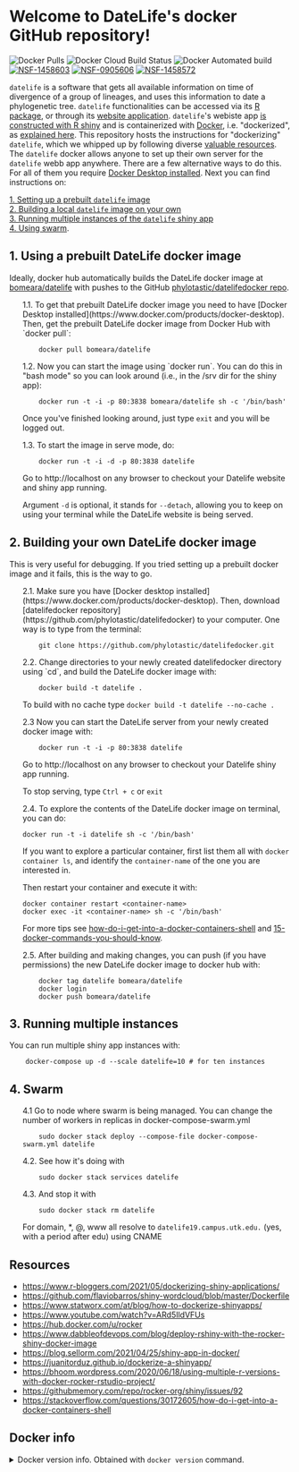 # Welcome to DateLife's docker GitHub repository!

![Docker Pulls](https://img.shields.io/docker/pulls/bomeara/datelife?color=green)
![Docker Cloud Build Status](https://img.shields.io/docker/cloud/build/bomeara/datelife)
![Docker Automated build](https://img.shields.io/docker/automated/bomeara/datelife?color=green)
[![NSF-1458603](https://img.shields.io/badge/NSF-1458603-blue.svg)](https://nsf.gov/awardsearch/showAward?AWD_ID=1458603)
[![NSF-0905606](https://img.shields.io/badge/NSF-0905606-blue.svg)](https://nsf.gov/awardsearch/showAward?AWD_ID=0905606)
[![NSF-1458572](https://img.shields.io/badge/NSF-1458572-blue.svg)](https://nsf.gov/awardsearch/showAward?AWD_ID=1458572)

`datelife` is a software that gets all available information on time of divergence of a group of lineages, and uses this information to date a phylogenetic tree.
`datelife` functionalities can be accessed via its [R package](https://github.com/phylotastic/datelife), or through its [website application]().
`datelife`'s webiste app [is constructed with R shiny](https://github.com/phylotastic/datelifeweb) and is containerized with [Docker](https://www.docker.com/?utm_source=google&utm_medium=cpc&utm_campaign=dockerhomepage&utm_content=namer&utm_term=dockerhomepage&utm_budget=growth&gclid=CjwKCAjw7--KBhAMEiwAxfpkWMXM6XbTANoSspqojqsXX7dBeTm13Yc7lwzn8kz7iAWAT_m0fEo9MRoCq9MQAvD_BwE), i.e. "dockerized", as [explained here](https://www.r-bloggers.com/2021/05/dockerizing-shiny-applications/). This repository hosts the instructions for  "dockerizing" `datelife`, which we whipped up by following diverse [valuable resources](#resources). The `datelife` docker allows anyone to set up their own server for the `datelife` webb app anywhere.
There are a few alternative ways to do this. For all of them you require [Docker Desktop installed](https://www.docker.com/products/docker-desktop). Next you can find instructions on:

[1. Setting up a prebuilt `datelife` image](#1-using-a-prebuilt-datelife-docker-image) <br>
[2. Building a local `datelife` image on your own](#2-building-your-own-datelife-docker-image) <br>
[3. Running multiple instances of the `datelife` shiny app](#3-running-multiple-instances) <br>
[4. Using swarm](#4-swarm).

## 1. Using a prebuilt DateLife docker image

Ideally, docker hub automatically builds the DateLife docker image at [bomeara/datelife](https://hub.docker.com/r/bomeara/datelife/dockerfile) with pushes to the GitHub [phylotastic/datelifedocker repo](https://github.com/phylotastic/datelifedocker).

<ul style="list-style-type: none;">
  <li> 1.1. To get that prebuilt DateLife docker image you need to have [Docker Desktop installed](https://www.docker.com/products/docker-desktop). Then, get the prebuilt DateLife docker image from Docker Hub with `docker pull`:
  </li>

```shell
    docker pull bomeara/datelife
```

  <li> 1.2. Now you can start the image using `docker run`. You can do this in "bash mode" so you can look around (i.e., in the /srv dir for the shiny app):
  </li>

```shell
    docker run -t -i -p 80:3838 bomeara/datelife sh -c '/bin/bash'
```

Once you've finished looking around, just type `exit` and you will be logged out.

  <li> 1.3. To start the image in serve mode, do:
  </li>

```shell
    docker run -t -i -d -p 80:3838 datelife
```

Go to http://localhost on any browser to checkout your Datelife website and shiny app running.

Argument `-d` is optional, it stands for `--detach`, allowing you to keep on using your terminal while the DateLife website is being served.

</ul>

## 2. Building your own DateLife docker image

This is very useful for debugging. If you tried setting up a prebuilt docker image and it fails, this is the way to go.

<ul style="list-style-type: none;">
  <li> 2.1. Make sure you have [Docker desktop installed](https://www.docker.com/products/docker-desktop). Then, download [datelifedocker repository](https://github.com/phylotastic/datelifedocker) to your computer. One way is to type from the terminal:
  </li>

```shell
    git clone https://github.com/phylotastic/datelifedocker.git
```

  <li> 2.2. Change directories to your newly created datelifedocker directory using `cd`, and build the DateLife docker image with:
  </li>

```shell
    docker build -t datelife .
```

To build with no cache type `docker build -t datelife --no-cache .`

  <li> 2.3 Now you can start the DateLife server from your newly created docker image with:
  </li>

```shell
    docker run -t -i -p 80:3838 datelife
```

Go to http://localhost on any browser to checkout your Datelife shiny app running.

To stop serving, type `Ctrl + c` or `exit`

  <li> 2.4. To explore the contents of the DateLife docker image on terminal, you can do:
  </li>

```shell
docker run -t -i datelife sh -c '/bin/bash'
```

If you want to explore a particular container, first list them all with `docker container ls`, and identify the `container-name` of the one you are interested in.

Then restart your container and execute it with:

```shell
docker container restart <container-name>
docker exec -it <container-name> sh -c '/bin/bash'
```

For more tips see [how-do-i-get-into-a-docker-containers-shell](https://stackoverflow.com/questions/30172605/how-do-i-get-into-a-docker-containers-shell)
and [15-docker-commands-you-should-know](https://towardsdatascience.com/15-docker-commands-you-should-know-970ea5203421).

  <li> 2.5. After building and making changes, you can push (if you have permissions) the new DateLife docker image to docker hub with:
  </li>

```shell
    docker tag datelife bomeara/datelife
    docker login
    docker push bomeara/datelife
```
</ul>

## 3. Running multiple instances

You can run multiple shiny app instances with:

```shell
    docker-compose up -d --scale datelife=10 # for ten instances
```

## 4. Swarm

<ul style="list-style-type: none;">
  <li> 4.1 Go to node where swarm is being managed. You can change the number of workers in replicas in docker-compose-swarm.yml
  </li>

```shell
    sudo docker stack deploy --compose-file docker-compose-swarm.yml datelife
```

  <li> 4.2. See how it's doing with
  </li>

```shell
    sudo docker stack services datelife
```

  <li> 4.3. And stop it with
  </li>

```shell
    sudo docker stack rm datelife
```

For domain, *, @, www all resolve to `datelife19.campus.utk.edu.` (yes, with a period after edu) using CNAME

</ul>

## Resources

- https://www.r-bloggers.com/2021/05/dockerizing-shiny-applications/
- https://github.com/flaviobarros/shiny-wordcloud/blob/master/Dockerfile
- https://www.statworx.com/at/blog/how-to-dockerize-shinyapps/
- https://www.youtube.com/watch?v=ARd5IldVFUs
- https://hub.docker.com/u/rocker
- https://www.dabbleofdevops.com/blog/deploy-rshiny-with-the-rocker-shiny-docker-image
- https://blog.sellorm.com/2021/04/25/shiny-app-in-docker/
- https://juanitorduz.github.io/dockerize-a-shinyapp/
- https://bhoom.wordpress.com/2020/06/18/using-multiple-r-versions-with-docker-rocker-rstudio-project/
- https://githubmemory.com/repo/rocker-org/shiny/issues/92
- https://stackoverflow.com/questions/30172605/how-do-i-get-into-a-docker-containers-shell


## Docker info

<details>
<summary>Docker version info. Obtained with <code>docker version</code> command.</summary>


```shell
Client: Docker Engine - Community
 Cloud integration: 1.0.7
 Version:           20.10.2
 API version:       1.41
 Go version:        go1.13.15
 Git commit:        2291f61
 Built:             Mon Dec 28 16:12:42 2020
 OS/Arch:           darwin/amd64
 Context:           default
 Experimental:      true

Server: Docker Engine - Community
 Engine:
  Version:          20.10.2
  API version:      1.41 (minimum version 1.12)
  Go version:       go1.13.15
  Git commit:       8891c58
  Built:            Mon Dec 28 16:15:28 2020
  OS/Arch:          linux/amd64
  Experimental:     true
 containerd:
  Version:          1.4.3
  GitCommit:        269548fa27e0089a8b8278fc4fc781d7f65a939b
 runc:
  Version:          1.0.0-rc92
  GitCommit:        ff819c7e9184c13b7c2607fe6c30ae19403a7aff
 docker-init:
  Version:          0.19.0
  GitCommit:        de40ad0
```

</details>
